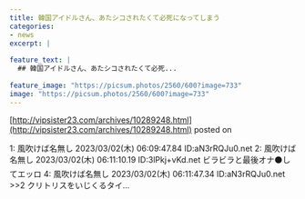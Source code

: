 ```yaml
---
title: 韓国アイドルさん、あたシコされたくて必死になってしまう
categories:
- news
excerpt: |
  
feature_text: |
  ## 韓国アイドルさん、あたシコされたくて必死...
  
feature_image: "https://picsum.photos/2560/600?image=733"
image: "https://picsum.photos/2560/600?image=733"
---
```


[http://vipsister23.com/archives/10289248.html](http://vipsister23.com/archives/10289248.html)
posted on 

<!--more-->

1: 風吹けば名無し 2023/03/02(木) 06:09:47.84 ID:aN3rRQJu0.net 2: 風吹けば名無し 2023/03/02(木) 06:11:10.19 ID:3lPkj+vKd.net ビラビラと最後オナ⚫してエッロ 4: 風吹けば名無し 2023/03/02(木) 06:11:47.34 ID:aN3rRQJu0.net &gt;&gt;2 クリトリスをいじくるタイ...
